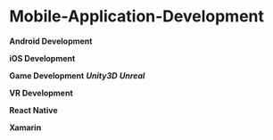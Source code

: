 # Mobile-Application-Development

**Android Development**



**iOS Development**




**Game Development**
***Unity3D***
***Unreal***


**VR Development**




**React Native**



**Xamarin**
